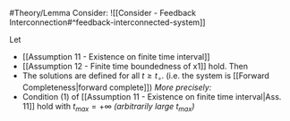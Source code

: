 #Theory/Lemma
Consider: ![[Consider - Feedback Interconnection#^feedback-interconnected-system]]

Let 
- [[Assumption 11 - Existence on finite time interval]]
- [[Assumption 12 - Finite time boundedness of x1]]
hold.
Then
- The solutions are defined for all $t\geq t_\circ$.  (i.e. the system is [[Forward Completeness|forward complete]])
*More precisely:*
- Condition (1) of [[Assumption 11 - Existence on finite time interval|Ass. 11]] hold with $t_{max} = +\infty$   *(arbitrarily large $t_{max}$)*

